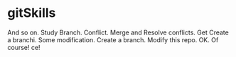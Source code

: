 # gitSkills
And so on.
Study Branch.
Conflict.
Merge and Resolve conflicts.
Get
Create a branchi.
Some modification.
Create a branch.
Modify this repo.
OK.
Of course!
ce!
